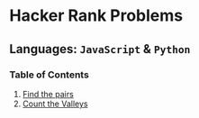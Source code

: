 # Hacker Rank Problems

## Languages: `JavaScript` & `Python`

### Table of Contents

1. [Find the pairs](find_pairs/README.md)
1. [Count the Valleys](count_valleys/README.md)

